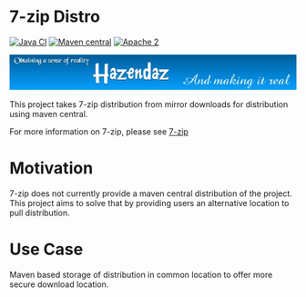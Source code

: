 # 7-zip Distro #

[![Java CI](https://github.com/hazendaz/7-zip/workflows/Java%20CI/badge.svg)](https://github.com/hazendaz/7-zip/actions?query=workflow%3A%22Java+CI%22)
[![Maven central](https://maven-badges.herokuapp.com/maven-central/com.github.hazendaz.7zip/7zip/badge.svg)](https://maven-badges.herokuapp.com/maven-central/com.github.hazendaz.7zip/7zip)
[![Apache 2](http://img.shields.io/badge/license-Apache%202-blue.svg)](http://www.apache.org/licenses/LICENSE-2.0)

![hazendaz](src/site/resources/images/hazendaz-banner.jpg)

This project takes 7-zip distribution from mirror downloads for distribution using maven central.

For more information on 7-zip, please see [7-zip](https://www.7-zip.org/)

# Motivation #

7-zip does not currently provide a maven central distribution of the project. This project aims to solve that by providing users an alternative location to pull distribution.

# Use Case #

Maven based storage of distribution in common location to offer more secure download location.
